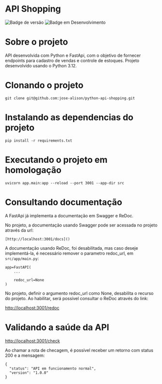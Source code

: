 # API Shopping

![Badge de versão](https://img.shields.io/github/v/tag/jose-alison/python-api-shopping) ![Badge em Desenvolvimento](http://img.shields.io/static/v1?label=STATUS&message=EM%20DESENVOLVIMENTO&color=GREEN)

# Sobre o projeto

API desenvolvida com Python e FastApi, com o objetivo de fornecer endpoints para cadastro de vendas e controle de estoques. Projeto desenvolvido usando o Python 3.12.

# Clonando o projeto

```
git clone git@github.com:jose-alison/python-api-shopping.git
```

# Instalando as dependencias do projeto

```
pip install -r requirements.txt
```

# Executando o projeto em homologação

```
uvicorn app.main:app --reload --port 3001 --app-dir src
```

# Consultando documentação

A FastApi já implementa a documentação em Swagger e ReDoc.

No projeto, a documentação usando Swagger pode ser acessada no projeto através da url:

    [http://localhost:3001/docs]()

A documentação usando ReDoc, foi desabilitada, mas caso deseje implementá-la, é necessário remover o parametro redoc_url, em `src/app/main.py`:

```
app=FastAPI(
	...

	redoc_url=None
)
```

No projeto, definir o argumento redoc_url como None, desabilita o recurso do projeto. Ao habilitar, será possível consultar o ReDoc através do link:

[http://localhost:3001/redoc]()

# Validando a saúde da API

[
    http://localhost:3001/check](http://localhost:3001/check)

Ao chamar a rota de checagem, é possível receber um retorno com status 200 e a mensagem:

```
{
  "status": "API em funcionamento normal",
  "version": "1.0.0"
}
```
